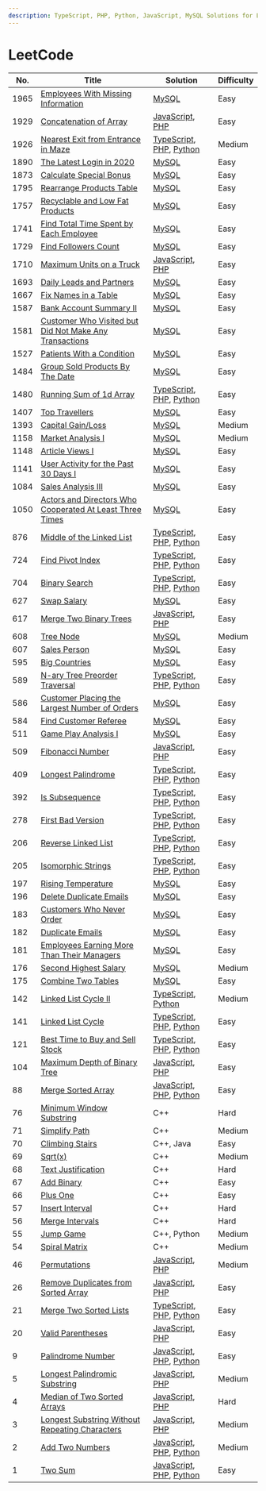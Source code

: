 ```yaml
---
description: TypeScript, PHP, Python, JavaScript, MySQL Solutions for Leetcode
---
```


# LeetCode

| No.  | Title                                                                                                                                  | Solution                                                                                                                                                                                                                             | Difficulty |
| ---- | -------------------------------------------------------------------------------------------------------------------------------------- | ------------------------------------------------------------------------------------------------------------------------------------------------------------------------------------------------------------------------------------ | ---------- |
| 1965 | [Employees With Missing Information](problems/1965.-employees-with-missing-information.md)                                             | [MySQL](problems/1965.-employees-with-missing-information.md#javascript)                                                                                                                                                             | Easy       |
| 1929 | [Concatenation of Array](problems/1929.-concatenation-of-array.md)                                                                     | [JavaScript](problems/1929.-concatenation-of-array.md#javascript), [PHP](problems/1929.-concatenation-of-array.md#javascript-1)                                                                                                      | Easy       |
| 1926 | [Nearest Exit from Entrance in Maze](problems/1926.-nearest-exit-from-entrance-in-maze.md)                                             | [TypeScript](problems/1926.-nearest-exit-from-entrance-in-maze.md#javascript), [PHP](problems/1926.-nearest-exit-from-entrance-in-maze.md#javascript-2), [Python](problems/1926.-nearest-exit-from-entrance-in-maze.md#javascript-1) | Medium     |
| 1890 | [The Latest Login in 2020](problems/1890.-the-latest-login-in-2020.md)                                                                 | [MySQL](problems/1890.-the-latest-login-in-2020.md#javascript)                                                                                                                                                                       | Easy       |
| 1873 | [Calculate Special Bonus](problems/1873.-calculate-special-bonus.md)                                                                   | [MySQL](problems/1873.-calculate-special-bonus.md#javascript)                                                                                                                                                                        | Easy       |
| 1795 | [Rearrange Products Table](problems/1795.-rearrange-products-table.md)                                                                 | [MySQL](problems/1795.-rearrange-products-table.md#javascript)                                                                                                                                                                       | Easy       |
| 1757 | [Recyclable and Low Fat Products](problems/1757.-recyclable-and-low-fat-products.md)                                                   | [MySQL](problems/1757.-recyclable-and-low-fat-products.md#javascript)                                                                                                                                                                | Easy       |
| 1741 | [Find Total Time Spent by Each Employee](problems/1741.-find-total-time-spent-by-each-employee.md)                                     | [MySQL](problems/1741.-find-total-time-spent-by-each-employee.md#javascript)                                                                                                                                                         | Easy       |
| 1729 | [Find Followers Count](problems/1729.-find-followers-count.md)                                                                         | [MySQL](problems/1729.-find-followers-count.md#javascript)                                                                                                                                                                           | Easy       |
| 1710 | [Maximum Units on a Truck](problems/1710.-maximum-units-on-a-truck.md)                                                                 | [JavaScript](problems/1710.-maximum-units-on-a-truck.md#javascript), [PHP](problems/1710.-maximum-units-on-a-truck.md#javascript-1)                                                                                                  | Easy       |
| 1693 | [Daily Leads and Partners](problems/1693.-daily-leads-and-partners.md)                                                                 | [MySQL](problems/1693.-daily-leads-and-partners.md#javascript)                                                                                                                                                                       | Easy       |
| 1667 | [Fix Names in a Table](problems/1667.-fix-names-in-a-table.md)                                                                         | [MySQL](problems/1667.-fix-names-in-a-table.md#javascript)                                                                                                                                                                           | Easy       |
| 1587 | [Bank Account Summary II](problems/1587.-bank-account-summary-ii.md)                                                                   | [MySQL](problems/1587.-bank-account-summary-ii.md#javascript)                                                                                                                                                                        | Easy       |
| 1581 | [Customer Who Visited but Did Not Make Any Transactions](problems/1581.-customer-who-visited-but-did-not-make-any-transactions.md)     | [MySQL](problems/1581.-customer-who-visited-but-did-not-make-any-transactions.md#javascript)                                                                                                                                         | Easy       |
| 1527 | [Patients With a Condition](problems/1527.-patients-with-a-condition.md)                                                               | [MySQL](problems/1527.-patients-with-a-condition.md#javascript)                                                                                                                                                                      | Easy       |
| 1484 | [Group Sold Products By The Date](problems/1484.-group-sold-products-by-the-date.md)                                                   | [MySQL](problems/1484.-group-sold-products-by-the-date.md#javascript)                                                                                                                                                                | Easy       |
| 1480 | [Running Sum of 1d Array](problems/1480.-running-sum-of-1d-array.md)                                                                   | [TypeScript](problems/1480.-running-sum-of-1d-array.md#typescript), [PHP](problems/1480.-running-sum-of-1d-array.md#php), [Python](problems/1480.-running-sum-of-1d-array.md#python)                                                 | Easy       |
| 1407 | [Top Travellers](problems/1407.-top-travellers.md)                                                                                     | [MySQL](problems/1407.-top-travellers.md#javascript)                                                                                                                                                                                 | Easy       |
| 1393 | [Capital Gain/Loss](problems/1393.-capital-gain-loss.md)                                                                               | [MySQL](problems/1393.-capital-gain-loss.md#javascript)                                                                                                                                                                              | Medium     |
| 1158 | [Market Analysis I](problems/1158.-market-analysis-i.md)                                                                               | [MySQL](problems/1158.-market-analysis-i.md#javascript)                                                                                                                                                                              | Medium     |
| 1148 | [Article Views I](problems/1148.-article-views-i.md)                                                                                   | [MySQL](problems/1148.-article-views-i.md#javascript)                                                                                                                                                                                | Easy       |
| 1141 | [User Activity for the Past 30 Days I](problems/1141.-user-activity-for-the-past-30-days-i.md)                                         | [MySQL](problems/1141.-user-activity-for-the-past-30-days-i.md#javascript)                                                                                                                                                           | Easy       |
| 1084 | [Sales Analysis III](problems/1084.-sales-analysis-iii.md)                                                                             | [MySQL](problems/1084.-sales-analysis-iii.md#javascript)                                                                                                                                                                             | Easy       |
| 1050 | [Actors and Directors Who Cooperated At Least Three Times](problems/1050.-actors-and-directors-who-cooperated-at-least-three-times.md) | [MySQL](problems/1050.-actors-and-directors-who-cooperated-at-least-three-times.md#javascript)                                                                                                                                       | Easy       |
| 876  | [Middle of the Linked List](problems/876.-middle-of-the-linked-list.md)                                                                | [TypeScript](problems/876.-middle-of-the-linked-list.md#typescript), [PHP](problems/876.-middle-of-the-linked-list.md#php), [Python](problems/876.-middle-of-the-linked-list.md#python)                                              | Easy       |
| 724  | [Find Pivot Index](problems/724.-find-pivot-index.md)                                                                                  | [TypeScript](problems/724.-find-pivot-index.md#javascript), [PHP](problems/724.-find-pivot-index.md#javascript-1), [Python](problems/724.-find-pivot-index.md#javascript-2)                                                          | Easy       |
| 704  | [Binary Search](problems/704.-binary-search.md)                                                                                        | [TypeScript](problems/704.-binary-search.md#typescript), [PHP](problems/704.-binary-search.md#php), [Python](problems/704.-binary-search.md#python)                                                                                  | Easy       |
| 627  | [Swap Salary](problems/627.-swap-salary.md)                                                                                            | [MySQL](problems/627.-swap-salary.md#javascript)                                                                                                                                                                                     | Easy       |
| 617  | [Merge Two Binary Trees](problems/617.-merge-two-binary-trees.md)                                                                      | [JavaScript](problems/617.-merge-two-binary-trees.md#javascript), [PHP](problems/617.-merge-two-binary-trees.md#javascript-1)                                                                                                        | Easy       |
| 608  | [Tree Node](problems/608.-tree-node.md)                                                                                                | [MySQL](problems/608.-tree-node.md#javascript)                                                                                                                                                                                       | Medium     |
| 607  | [Sales Person](problems/607.-sales-person.md)                                                                                          | [MySQL](problems/607.-sales-person.md#javascript)                                                                                                                                                                                    | Easy       |
| 595  | [Big Countries](problems/595.-big-countries.md)                                                                                        | [MySQL](problems/595.-big-countries.md#javascript)                                                                                                                                                                                   | Easy       |
| 589  | [N-ary Tree Preorder Traversal](problems/589.-n-ary-tree-preorder-traversal.md)                                                        | [TypeScript](problems/589.-n-ary-tree-preorder-traversal.md#typescript), [PHP](problems/589.-n-ary-tree-preorder-traversal.md#php), [Python](problems/589.-n-ary-tree-preorder-traversal.md#python)                                  | Easy       |
| 586  | [Customer Placing the Largest Number of Orders](problems/586.-customer-placing-the-largest-number-of-orders.md)                        | [MySQL](problems/586.-customer-placing-the-largest-number-of-orders.md#javascript)                                                                                                                                                   | Easy       |
| 584  | [Find Customer Referee](problems/584.-find-customer-referee.md)                                                                        | [MySQL](problems/584.-find-customer-referee.md#javascript)                                                                                                                                                                           | Easy       |
| 511  | [Game Play Analysis I](problems/511.-game-play-analysis-i.md)                                                                          | [MySQL](problems/511.-game-play-analysis-i.md#javascript)                                                                                                                                                                            | Easy       |
| 509  | [Fibonacci Number](problems/509.-fibonacci-number.md)                                                                                  | [JavaScript](problems/509.-fibonacci-number.md#javascript), [PHP](problems/509.-fibonacci-number.md#javascript-1)                                                                                                                    | Easy       |
| 409  | [Longest Palindrome](problems/409.-longest-palindrome.md)                                                                              | [TypeScript](problems/409.-longest-palindrome.md#typescript), [PHP](problems/409.-longest-palindrome.md#php), [Python](problems/409.-longest-palindrome.md#python)                                                                   | Easy       |
| 392  | [Is Subsequence](problems/392.-is-subsequence.md)                                                                                      | [TypeScript](problems/392.-is-subsequence.md#typescript), [PHP](problems/392.-is-subsequence.md#php), [Python](problems/392.-is-subsequence.md#python)                                                                               | Easy       |
| 278  | [First Bad Version](problems/278.-first-bad-version.md)                                                                                | [TypeScript](problems/278.-first-bad-version.md#typescript), [PHP](problems/278.-first-bad-version.md#php), [Python](problems/278.-first-bad-version.md#python)                                                                      | Easy       |
| 206  | [Reverse Linked List](problems/206.-reverse-linked-list.md)                                                                            | [TypeScript](problems/206.-reverse-linked-list.md#typescript), [PHP](problems/206.-reverse-linked-list.md#php), [Python](problems/206.-reverse-linked-list.md#python)                                                                | Easy       |
| 205  | [Isomorphic Strings](problems/205.-isomorphic-strings.md)                                                                              | [TypeScript](problems/205.-isomorphic-strings.md#typescript), [PHP](problems/205.-isomorphic-strings.md#php), [Python](problems/205.-isomorphic-strings.md#python)                                                                   | Easy       |
| 197  | [Rising Temperature](problems/197.-rising-temperature.md)                                                                              | [MySQL](problems/197.-rising-temperature.md#javascript)                                                                                                                                                                              | Easy       |
| 196  | [Delete Duplicate Emails](problems/196.-delete-duplicate-emails.md)                                                                    | [MySQL](problems/196.-delete-duplicate-emails.md#javascript)                                                                                                                                                                         | Easy       |
| 183  | [Customers Who Never Order](problems/183.-customers-who-never-order.md)                                                                | [MySQL](problems/183.-customers-who-never-order.md#javascript)                                                                                                                                                                       | Easy       |
| 182  | [Duplicate Emails](problems/182.-duplicate-emails.md)                                                                                  | [MySQL](problems/182.-duplicate-emails.md#javascript)                                                                                                                                                                                | Easy       |
| 181  | [Employees Earning More Than Their Managers](problems/181.-employees-earning-more-than-their-managers.md)                              | [MySQL](problems/181.-employees-earning-more-than-their-managers.md#javascript)                                                                                                                                                      | Easy       |
| 176  | [Second Highest Salary](problems/176.-second-highest-salary.md)                                                                        | [MySQL](problems/176.-second-highest-salary.md#javascript)                                                                                                                                                                           | Medium     |
| 175  | [Combine Two Tables](problems/175.-combine-two-tables.md)                                                                              | [MySQL](problems/175.-combine-two-tables.md#javascript)                                                                                                                                                                              | Easy       |
| 142  | [Linked List Cycle II](problems/142.-linked-list-cycle-ii.md)                                                                          | [TypeScript](problems/142.-linked-list-cycle-ii.md#typescript), [Python](problems/142.-linked-list-cycle-ii.md#python)                                                                                                               | Medium     |
| 141  | [Linked List Cycle](problems/141.-linked-list-cycle.md)                                                                                | [TypeScript](problems/141.-linked-list-cycle.md#typescript), [PHP](problems/141.-linked-list-cycle.md#php), [Python](problems/141.-linked-list-cycle.md#python)                                                                      | Easy       |
| 121  | [Best Time to Buy and Sell Stock](problems/121.-best-time-to-buy-and-sell-stock.md)                                                    | [TypeScript](problems/121.-best-time-to-buy-and-sell-stock.md#typescript), [PHP](problems/121.-best-time-to-buy-and-sell-stock.md#php), [Python](problems/121.-best-time-to-buy-and-sell-stock.md#python)                            | Easy       |
| 104  | [Maximum Depth of Binary Tree](problems/104.-maximum-depth-of-binary-tree.md)                                                          | [JavaScript](problems/104.-maximum-depth-of-binary-tree.md#javascript), [PHP](problems/104.-maximum-depth-of-binary-tree.md#javascript-1)                                                                                            | Easy       |
| 88   | [Merge Sorted Array](problems/88.-merge-sorted-array.md)                                                                               | [JavaScript](problems/88.-merge-sorted-array.md#javascript), [PHP](problems/88.-merge-sorted-array.md#php), [Python](problems/88.-merge-sorted-array.md#python)                                                                      | Easy       |
| 76   | [Minimum Window Substring](https://leetcode.com/problems/minimum-window-substring/)                                                    | C++                                                                                                                                                                                                                                  | Hard       |
| 71   | [Simplify Path](https://leetcode.com/problems/simplify-path/)                                                                          | C++                                                                                                                                                                                                                                  | Medium     |
| 70   | [Climbing Stairs](https://leetcode.com/problems/climbing-stairs/)                                                                      | C++, Java                                                                                                                                                                                                                            | Easy       |
| 69   | [Sqrt(x)](https://leetcode.com/problems/sqrtx/)                                                                                        | C++                                                                                                                                                                                                                                  | Medium     |
| 68   | [Text Justification](https://leetcode.com/problems/text-justification/)                                                                | C++                                                                                                                                                                                                                                  | Hard       |
| 67   | [Add Binary](https://leetcode.com/problems/add-binary/)                                                                                | C++                                                                                                                                                                                                                                  | Easy       |
| 66   | [Plus One](https://leetcode.com/problems/plus-one/)                                                                                    | C++                                                                                                                                                                                                                                  | Easy       |
| 57   | [Insert Interval](https://leetcode.com/problems/insert-interval/)                                                                      | C++                                                                                                                                                                                                                                  | Hard       |
| 56   | [Merge Intervals](https://leetcode.com/problems/merge-intervals/)                                                                      | C++                                                                                                                                                                                                                                  | Hard       |
| 55   | [Jump Game](https://leetcode.com/problems/jump-game/)                                                                                  | C++, Python                                                                                                                                                                                                                          | Medium     |
| 54   | [Spiral Matrix](https://leetcode.com/problems/spiral-matrix/)                                                                          | C++                                                                                                                                                                                                                                  | Medium     |
| 46   | [Permutations](problems/46.-permutations.md)                                                                                           | [JavaScript](problems/46.-permutations.md#javascript), [PHP](problems/46.-permutations.md#javascript-1)                                                                                                                              | Medium     |
| 26   | [Remove Duplicates from Sorted Array](problems/26.-remove-duplicates-from-sorted-array.md)                                             | [JavaScript](problems/26.-remove-duplicates-from-sorted-array.md#javascript), [PHP](problems/26.-remove-duplicates-from-sorted-array.md#javascript-1)                                                                                | Easy       |
| 21   | [Merge Two Sorted Lists](problems/21.-merge-two-sorted-lists.md)                                                                       | [TypeScript](problems/21.-merge-two-sorted-lists.md#typescript), [PHP](problems/21.-merge-two-sorted-lists.md#php), [Python](problems/21.-merge-two-sorted-lists.md#python)                                                          | Easy       |
| 20   | [Valid Parentheses](problems/20.-valid-parentheses.md)                                                                                 | [JavaScript](problems/20.-valid-parentheses.md#javascript), [PHP](problems/20.-valid-parentheses.md#javascript-1)                                                                                                                    | Easy       |
| 9    | [Palindrome Number](problems/9.-palindrome-number.md)                                                                                  | [JavaScript](problems/9.-palindrome-number.md#javascript), [PHP](problems/9.-palindrome-number.md#javascript-1), [Python](problems/9.-palindrome-number.md#javascript-2)                                                             | Easy       |
| 5    | [Longest Palindromic Substring](problems/5.-longest-palindromic-substring.md)                                                          | [JavaScript](problems/5.-longest-palindromic-substring.md#javascript), [PHP](problems/5.-longest-palindromic-substring.md#javascript-1)                                                                                              | Medium     |
| 4    | [Median of Two Sorted Arrays](problems/4.-median-of-two-sorted-arrays.md)                                                              | [JavaScript](problems/4.-median-of-two-sorted-arrays.md#javascript), [PHP](problems/4.-median-of-two-sorted-arrays.md#javascript-1)                                                                                                  | Hard       |
| 3    | [Longest Substring Without Repeating Characters](problems/3.-longest-substring-without-repeating-characters.md)                        | [JavaScript](problems/3.-longest-substring-without-repeating-characters.md#javascript), [PHP](problems/3.-longest-substring-without-repeating-characters.md#javascript-1)                                                            | Medium     |
| 2    | [Add Two Numbers](problems/2.-add-two-numbers.md)                                                                                      | [JavaScript](problems/2.-add-two-numbers.md#javascript), [PHP](problems/2.-add-two-numbers.md#javascript-1), [Python](problems/2.-add-two-numbers.md#javascript-2)                                                                   | Medium     |
| 1    | [Two Sum](problems/1.-two-sum.md)                                                                                                      | [JavaScript](problems/1.-two-sum.md#javascript), [PHP](problems/1.-two-sum.md#php), [Python](problems/1.-two-sum.md#python)                                                                                                          | Easy       |

